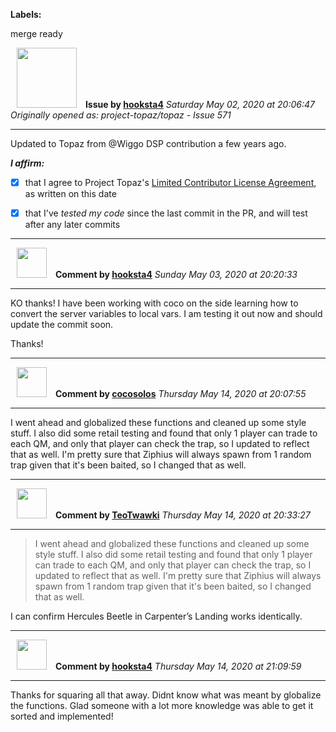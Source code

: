 **Labels:**

merge ready



<a href="https://github.com/hooksta4"><img src="https://avatars0.githubusercontent.com/u/13935086?v=4" width="96" height="96" hspace="10"></img></a> **Issue by [hooksta4](https://github.com/hooksta4)**
_Saturday May 02, 2020 at 20:06:47_
_Originally opened as: project-topaz/topaz - Issue 571_

----

Updated to Topaz from @Wiggo DSP contribution a few years ago.

<!-- place 'x' mark between square [] brackets to affirm: -->
**_I affirm:_**
- [x] that I agree to Project Topaz's [Limited Contributor License Agreement](http://project-topaz.com/blob/release/CONTRIBUTOR_AGREEMENT.md), as written on this date
- [x] that I've _tested my code_ since the last commit in the PR, and will test after any later commits




----
<a href="https://github.com/hooksta4"><img src="https://avatars0.githubusercontent.com/u/13935086?v=4" width="48" height="48" hspace="10"></img></a> **Comment by [hooksta4](https://github.com/hooksta4)**
_Sunday May 03, 2020 at 20:20:33_

----

KO thanks! I have been working with coco on the side learning how to convert the server variables to local vars. I am testing it out now and should update the commit soon. 

Thanks! 


----
<a href="https://github.com/cocosolos"><img src="https://avatars2.githubusercontent.com/u/2593549?v=4" width="48" height="48" hspace="10"></img></a> **Comment by [cocosolos](https://github.com/cocosolos)**
_Thursday May 14, 2020 at 20:07:55_

----

I went ahead and globalized these functions and cleaned up some style stuff. I also did some retail testing and found that only 1 player can trade to each QM, and only that player can check the trap, so I updated to reflect that as well. I'm pretty sure that Ziphius will always spawn from 1 random trap given that it's been baited, so I changed that as well.


----
<a href="https://github.com/TeoTwawki"><img src="https://avatars0.githubusercontent.com/u/6871475?v=4" width="48" height="48" hspace="10"></img></a> **Comment by [TeoTwawki](https://github.com/TeoTwawki)**
_Thursday May 14, 2020 at 20:33:27_

----

> I went ahead and globalized these functions and cleaned up some style stuff. I also did some retail testing and found that only 1 player can trade to each QM, and only that player can check the trap, so I updated to reflect that as well. I'm pretty sure that Ziphius will always spawn from 1 random trap given that it's been baited, so I changed that as well.

I can confirm Hercules Beetle in Carpenter’s Landing works identically. 


----
<a href="https://github.com/hooksta4"><img src="https://avatars0.githubusercontent.com/u/13935086?v=4" width="48" height="48" hspace="10"></img></a> **Comment by [hooksta4](https://github.com/hooksta4)**
_Thursday May 14, 2020 at 21:09:59_

----

Thanks for squaring all that away. Didnt know what was meant by globalize the functions. Glad someone with a lot more knowledge was able to get it sorted and implemented! 
